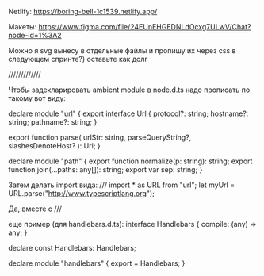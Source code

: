 Netlify: https://boring-bell-1c1539.netlify.app/

Макеты: https://www.figma.com/file/24EUnEHGEDNLdOcxg7ULwV/Chat?node-id=1%3A2

Можно я svg вынесу в отдельные файлы и пропишу их через css в следующем спринте?) оставьте как долг

/////////////

Чтобы задекларировать ambient module  в node.d.ts надо прописать по такому вот виду:

declare module "url" {
  export interface Url {
    protocol?: string;
    hostname?: string;
    pathname?: string;
  }

  export function parse(
    urlStr: string,
    parseQueryString?,
    slashesDenoteHost?
  ): Url;
}

declare module "path" {
  export function normalize(p: string): string;
  export function join(...paths: any[]): string;
  export var sep: string;
}



Затем делать import вида:
/// <reference path="node.d.ts"/>
import * as URL from "url";
let myUrl = URL.parse("http://www.typescriptlang.org");

Да, вместе с ///


еще пример (для handlebars.d.ts):
interface Handlebars {
    compile: (any) => any;
}

declare const Handlebars: Handlebars;

declare module "handlebars" {
    export = Handlebars;
}